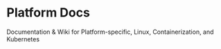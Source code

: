 # Platform Docs
Documentation &amp; Wiki for Platform-specific, Linux, Containerization, and Kubernetes
